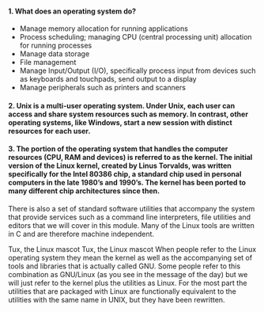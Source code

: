 #### 1. What does an operating system do?

   - Manage memory allocation for running applications
   - Process scheduling; managing CPU (central processing unit) allocation for running processes
   - Manage data storage
   - File management
   - Manage Input/Output (I/O), specifically process input from devices such as keyboards and touchpads, send output to a display
   - Manage peripherals such as printers and scanners

#### 2. Unix is a multi-user operating system. Under Unix, each user can access and share system resources such as memory. In contrast, other operating systems, like Windows, start a new session with distinct resources for each user.

#### 3. The portion of the operating system that handles the computer resources (CPU, RAM and devices) is referred to as the kernel. The initial version of the Linux kernel, created by Linus Torvalds, was written specifically for the Intel 80386 chip, a standard chip used in personal computers in the late 1980’s and 1990’s. The kernel has been ported to many different chip architectures since then.

There is also a set of standard software utilities that accompany the system that provide services such as a command line interpreters, file utilities and editors that we will cover in this module. Many of the Linux tools are written in C and are therefore machine independent.
	
Tux, the Linux mascot
Tux, the Linux mascot
When people refer to the Linux operating system they mean the kernel as well as the accompanying set of tools and libraries that is actually called GNU. Some people refer to this combination as GNU/Linux (as you see in the message of the day) but we will just refer to the kernel plus the utilities as Linux. For the most part the utilities that are packaged with Linux are functionally equivalent to the utilities with the same name in UNIX, but they have been rewritten.
